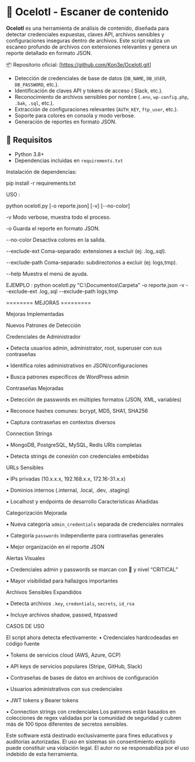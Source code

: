 # 🐆 Ocelotl - Escaner de contenido

**Ocelotl** es una herramienta de análisis de contenido, diseñada para detectar credenciales expuestas, claves API, archivos sensibles y configuraciones inseguras dentro de archivos. Este script realiza un escaneo profundo de archivos con extensiones relevantes y genera un reporte detallado en formato JSON.

📦 Repositorio oficial: [https://github.com/Kon3e/Ocelotl.git]

- Detección de credenciales de base de datos (`DB_NAME`, `DB_USER`, `DB_PASSWORD`, etc.).
- Identificación de claves API y tokens de acceso ( Slack, etc.).
- Reconocimiento de archivos sensibles por nombre (`.env`, `wp-config.php`, `.bak`, `.sql`, etc.).
- Extracción de configuraciones relevantes (`AUTH_KEY`, `ftp_user`, etc.).
- Soporte para colores en consola y modo verbose.
- Generación de reportes en formato JSON.

## 🧰 Requisitos

- Python 3.8+
- Dependencias incluidas en `requirements.txt`

Instalación de dependencias:


pip install -r requirements.txt

USO :

python ocelotl.py <ruta> [-o reporte.json] [-v] [--no-color]

-v  Modo verbose, muestra todo el proceso.

-o  <archivo> Guarda el reporte en formato JSON.

--no-color  Desactiva colores en la salida.

--exclude-ext  Coma-separado: extensiones a excluir (ej: .log,.sql).

--exclude-path  Coma-separado: subdirectorios a excluir (ej: logs,tmp).

--help  Muestra el menú de ayuda.

EJEMPLO : python ocelotl.py "C:\\Documentos\\Carpeta" -o reporte.json -v --exclude-ext .log,.sql --exclude-path logs,tmp

======== MEJORAS =========

Mejoras Implementadas

Nuevos Patrones de Detección

Credenciales de Administrador

•	Detecta usuarios admin, administrator, root, superuser con sus contraseñas

•	Identifica roles administrativos en JSON/configuraciones

•	Busca patrones específicos de WordPress admin

Contraseñas Mejoradas

•	Detección de passwords en múltiples formatos (JSON, XML, variables)

•	Reconoce hashes comunes: bcrypt, MD5, SHA1, SHA256

•	Captura contraseñas en contextos diversos

Connection Strings 

•	MongoDB, PostgreSQL, MySQL, Redis URIs completas 

•	Detecta strings de conexión con credenciales embebidas

URLs Sensibles

•	IPs privadas (10.x.x.x, 192.168.x.x, 172.16-31.x.x)

•	Dominios internos (.internal, .local, .dev, .staging)

•	Localhost y endpoints de desarrollo
Características Añadidas

Categorización Mejorada

•	Nueva categoría `admin_credentials` separada de credenciales normales

•	Categoría `passwords` independiente para contraseñas generales

•	Mejor organización en el reporte JSON

Alertas Visuales

•	Credenciales admin y passwords se marcan con 🔴 y nivel “CRITICAL”

•	Mayor visibilidad para hallazgos importantes

Archivos Sensibles Expandidos

•	Detecta archivos `.key`, `credentials`, `secrets`, `id_rsa`

•	Incluye archivos shadow, passwd, htpasswd

CASOS DE USO

El script ahora detecta efectivamente:
•	Credenciales hardcodeadas en código fuente

•	Tokens de servicios cloud (AWS, Azure, GCP)

•	API keys de servicios populares (Stripe, GitHub, Slack)

•	Contraseñas de bases de datos en archivos de configuración

•	Usuarios administrativos con sus credenciales

•	JWT tokens y Bearer tokens

•	Connection strings con credenciales
Los patrones están basados en colecciones de regex validadas por la comunidad de seguridad y cubren más de 100 tipos diferentes de secretos sensibles.

Este software está destinado exclusivamente para fines educativos y auditorías autorizadas. El uso en sistemas sin consentimiento explícito puede constituir una violación legal. El autor no se responsabiliza por el uso indebido de esta herramienta.
